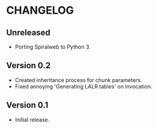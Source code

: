 # CHANGELOG #

## Unreleased

* Porting Spiralweb to Python 3.

## Version 0.2

* Created inheritance process for chunk parameters.
* Fixed annoying 'Generating LALR tables' on invocation.

## Version 0.1

* Initial release.
